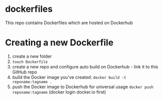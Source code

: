 # dockerfiles
This repo contains Dockerfiles which are hosted on Dockerhub

# Creating a new Dockerfile

1. create a new folder
2. `touch Dockerfile`
3. create a new repo and configure auto build on Dockerhub - link it to this GitHub repo
4. build the Docker image you've created: `docker build -t reponame:tagname .`
5. push the Docker image to Dockerhub for universal usage `docker push reponame:tagname` (docker login docker.io first)
